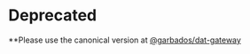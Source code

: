 
# **Deprecated**

**Please use the canonical version at [@garbados/dat-gateway](https://github.com/garbados/dat-gateway/)
